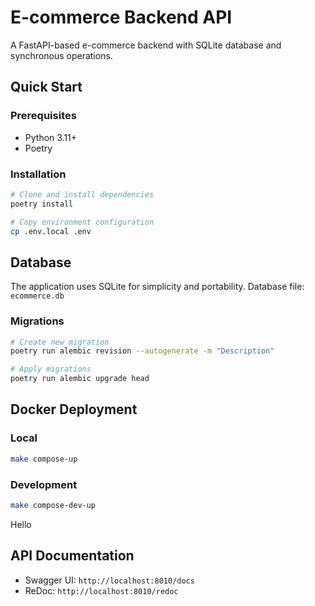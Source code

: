 # E-commerce Backend API

A FastAPI-based e-commerce backend with SQLite database and synchronous operations.

## Quick Start

### Prerequisites
- Python 3.11+
- Poetry

### Installation

```bash
# Clone and install dependencies
poetry install

# Copy environment configuration
cp .env.local .env
```

## Database

The application uses SQLite for simplicity and portability. Database file: `ecommerce.db`

### Migrations

```bash
# Create new migration
poetry run alembic revision --autogenerate -m "Description"

# Apply migrations
poetry run alembic upgrade head
```

## Docker Deployment

### Local
```bash
make compose-up
```

### Development
```bash
make compose-dev-up
```
Hello
## API Documentation

- Swagger UI: `http://localhost:8010/docs`
- ReDoc: `http://localhost:8010/redoc`

